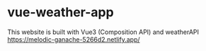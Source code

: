 # vue-weather-app

This website is built with Vue3 (Composition API) and weatherAPI
https://melodic-ganache-5266d2.netlify.app/
